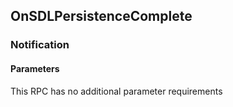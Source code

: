 ## OnSDLPersistenceComplete

### Notification
#### Parameters
This RPC has no additional parameter requirements
